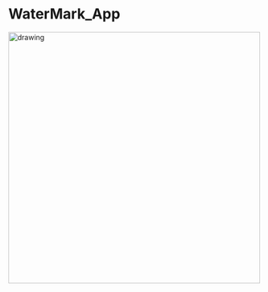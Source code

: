 # WaterMark_App

<img src="https://user-images.githubusercontent.com/63019595/162963576-be5c8f05-0311-4d69-8113-1774da931b03.png" alt="drawing" width="500" height="500"/>

